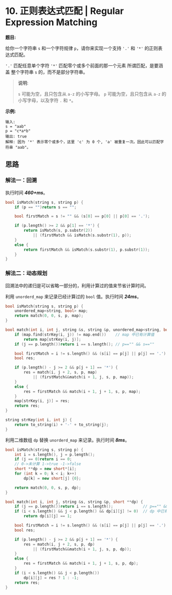 # 10. 正则表达式匹配 | Regular Expression Matching

**题目:**

给你一个字符串 `s` 和一个字符规律 `p`，请你来实现一个支持 `'.'` 和 `'*'` 的正则表达式匹配。

`'.'` 匹配任意单个字符
`'*'` 匹配零个或多个前面的那一个元素
所谓匹配，是要涵盖 整个字符串 `s` 的，而不是部分字符串。

> **说明**:
>
> `s` 可能为空，且只包含从 `a-z` 的小写字母。
> `p` 可能为空，且只包含从 `a-z` 的小写字母，以及字符 `.` 和 `*`。

**示例:**

```
输入:
s = "aab"
p = "c*a*b"
输出: true
解释: 因为 '*' 表示零个或多个，这里 'c' 为 0 个, 'a' 被重复一次。因此可以匹配字符串 "aab"。
```

## 思路

### 解法一：回溯

执行时间 ***460+ms***。

```cpp
bool isMatch(string s, string p) {
    if (p == "")return s == "";

    bool firstMatch = s != "" && (s[0] == p[0] || p[0] == '.');

    if (p.length() >= 2 && p[1] == '*') {
        return isMatch(s, p.substr(2))
            || (firstMatch && isMatch(s.substr(1), p));
    }
    else {
        return firstMatch && isMatch(s.substr(1), p.substr(1));
    }
}
```

### 解法二：动态规划

回溯法中的递归是可以省略一部分的，利用计算过的值来节省计算时间。

利用 `unorderd_map` 来记录已经计算过的 `bool` 值。执行时间 ***24ms***。

```cpp
bool isMatch(string s, string p) {
    unordered_map<string, bool> map;
    return match(0, 0, s, p, map);
}

bool match(int i, int j, string &s, string &p, unordered_map<string, bool> &map) {
    if (map.find(strKey(i, j)) != map.end())	// map 中已有计算值
        return map[strKey(i, j)];
    if (j == p.length())return i == s.length();	// p=="" && s==""

    bool firstMatch = i != s.length() && (s[i] == p[j] || p[j] == '.');
    bool res;

    if (p.length() - j >= 2 && p[j + 1] == '*') {
        res = match(i, j + 2, s, p, map)
            || (firstMatch&&match(i + 1, j, s, p, map));
    }
    else {
        res = firstMatch && match(i + 1, j + 1, s, p, map);
    }
    map[strKey(i, j)] = res;
    return res;
}

string strKey(int i, int j) {
    return to_string(i) + '-' + to_string(j);
}
```

利用二维数组 `dp` 替换 `unorderd_map` 来记录。执行时间 ***8ms***。

```cpp
bool isMatch(string s, string p) {
    int i = s.length(), j = p.length();
    if (j == 0)return i == 0;
    // 0->未计算 1->true -1->false
    short **dp = new short*[i];
    for (int k = 0; k < i; k++)
        dp[k] = new short[j] {0};

    return match(0, 0, s, p, dp);
}

bool match(int i, int j, string &s, string &p, short **dp) {
    if (j == p.length())return i == s.length();				// p=="" && s==""
    if (i < s.length() && j < p.length() && dp[i][j] != 0)	// dp 中已有计算值
        return dp[i][j] == 1;

    bool firstMatch = i != s.length() && (s[i] == p[j] || p[j] == '.');
    bool res;

    if (p.length() - j >= 2 && p[j + 1] == '*') {
        res = match(i, j + 2, s, p, dp)
            || (firstMatch&&match(i + 1, j, s, p, dp));
    }
    else {
        res = firstMatch && match(i + 1, j + 1, s, p, dp);
    }
    if (i < s.length() && j < p.length())
        dp[i][j] = res ? 1 : -1;
    return res;
}
```

